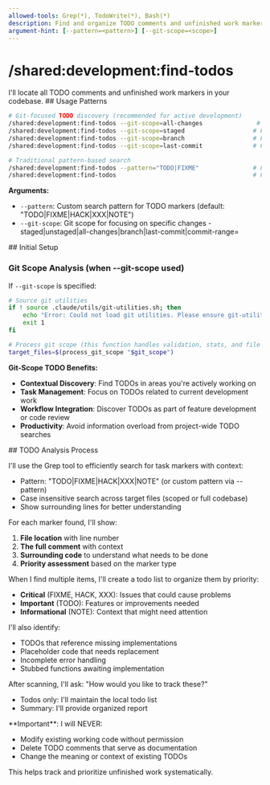 ```yaml
---
allowed-tools: Grep(*), TodoWrite(*), Bash(*)
description: Find and organize TODO comments and unfinished work markers in the codebase
argument-hint: [--pattern=<pattern>] [--git-scope=<scope>]
---
```


# /shared:development:find-todos

<context>
I'll locate all TODO comments and unfinished work markers in your codebase.
</context>

<instructions>
## Usage Patterns

```bash
# Git-focused TODO discovery (recommended for active development)
/shared:development:find-todos --git-scope=all-changes               # Find TODOs in changed files
/shared:development:find-todos --git-scope=staged                   # Find TODOs in staged files
/shared:development:find-todos --git-scope=branch                   # Find TODOs in branch changes
/shared:development:find-todos --git-scope=last-commit              # Find TODOs in last commit

# Traditional pattern-based search
/shared:development:find-todos --pattern="TODO|FIXME"               # Find specific patterns
/shared:development:find-todos                                      # Find all TODO markers
```

**Arguments:**

- `--pattern`: Custom search pattern for TODO markers (default: "TODO|FIXME|HACK|XXX|NOTE")
- `--git-scope`: Git scope for focusing on specific changes - staged|unstaged|all-changes|branch|last-commit|commit-range=<range>
  </instructions>

<process>
## Initial Setup

### Git Scope Analysis (when --git-scope used)

If `--git-scope` is specified:

```bash
# Source git utilities
if ! source .claude/utils/git-utilities.sh; then
    echo "Error: Could not load git utilities. Please ensure git-utilities.sh exists." >&2
    exit 1
fi

# Process git scope (this function handles validation, stats, and file listing)
target_files=$(process_git_scope "$git_scope")
```

**Git-Scope TODO Benefits:**

- **Contextual Discovery**: Find TODOs in areas you're actively working on
- **Task Management**: Focus on TODOs related to current development work
- **Workflow Integration**: Discover TODOs as part of feature development or code review
- **Productivity**: Avoid information overload from project-wide TODO searches
  </process>

<formatting>
## TODO Analysis Process

I'll use the Grep tool to efficiently search for task markers with context:

- Pattern: "TODO|FIXME|HACK|XXX|NOTE" (or custom pattern via --pattern)
- Case insensitive search across target files (scoped or full codebase)
- Show surrounding lines for better understanding

For each marker found, I'll show:

1. **File location** with line number
2. **The full comment** with context
3. **Surrounding code** to understand what needs to be done
4. **Priority assessment** based on the marker type

When I find multiple items, I'll create a todo list to organize them by priority:

- **Critical** (FIXME, HACK, XXX): Issues that could cause problems
- **Important** (TODO): Features or improvements needed
- **Informational** (NOTE): Context that might need attention

I'll also identify:

- TODOs that reference missing implementations
- Placeholder code that needs replacement
- Incomplete error handling
- Stubbed functions awaiting implementation

After scanning, I'll ask: "How would you like to track these?"

- Todos only: I'll maintain the local todo list
- Summary: I'll provide organized report
  </formatting>

<requirements>
**Important**: I will NEVER:

- Modify existing working code without permission
- Delete TODO comments that serve as documentation
- Change the meaning or context of existing TODOs

This helps track and prioritize unfinished work systematically.
</requirements>
